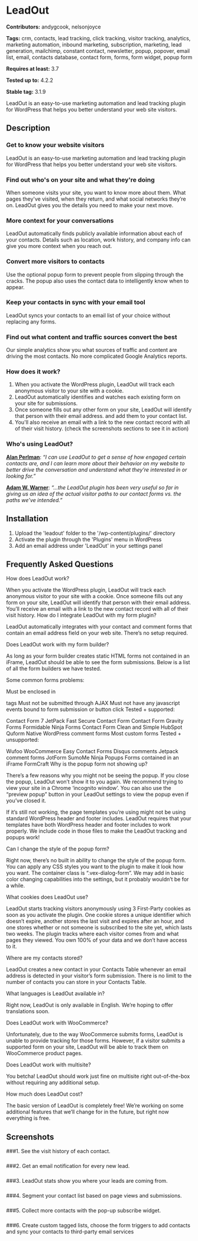 # LeadOut #
**Contributors:** andygcook, nelsonjoyce
  
**Tags:**  crm, contacts, lead tracking, click tracking, visitor tracking, analytics, marketing automation, inbound marketing, subscription, marketing, lead generation, mailchimp, constant contact, newsletter, popup, popover, email list, email, contacts database, contact form, forms, form widget, popup form
  
**Requires at least:** 3.7
  
**Tested up to:** 4.2.2
  
**Stable tag:** 3.1.9
  

LeadOut is an easy-to-use marketing automation and lead tracking plugin for WordPress that helps you better understand your web site visitors.

## Description ##

### Get to know your website visitors ###

LeadOut is an easy-to-use marketing automation and lead tracking plugin for WordPress that helps you better understand your web site visitors.

### Find out who's on your site and what they're doing ###
When someone visits your site, you want to know more about them. What pages they've visited, when they return, and what social networks they’re on. LeadOut gives you the details you need to make your next move.

### More context for your conversations ###
LeadOut automatically finds publicly available information about each of your contacts. Details such as location, work history, and company info can give you more context when you reach out.

### Convert more visitors to contacts ###
Use the optional popup form to prevent people from slipping through the cracks. The popup also uses the contact data to intelligently know when to appear.

### Keep your contacts in sync with your email tool ###
LeadOut syncs your contacts to an email list of your choice without replacing any forms.

### Find out what content and traffic sources convert the best ###
Our simple analytics show you what sources of traffic and content are driving the most contacts. No more complicated Google Analytics reports.

### How does it work? ###

1. When you activate the WordPress plugin, LeadOut will track each anonymous visitor to your site with a cookie.
2. LeadOut automatically identifies and watches each existing form on your site for submissions.
3. Once someone fills out any other form on your site, LeadOut will identify that person with their email address. and add them to your contact list.
4. You'll also receive an email with a link to the new contact record with all of their visit history. (check the screenshots sections to see it in action)

### Who's using LeadOut? ###

**<a href="http://www.extremeinbound.com/leadout-wordpress-crm-inbound-plugin/" target="_blank">Alan Perlman</a>**: *“I can use LeadOut to get a sense of how engaged certain contacts are, and I can learn more about their behavior on my website to better drive the conversation and understand what they’re interested in or looking for.”*

**<a href="http://thewpvalet.com/wordpress-lead-tracking/" target="_blank">Adam W. Warner</a>**: *“…the LeadOut plugin has been very useful so far in giving us an idea of the actual visitor paths to our contact forms vs. the paths we’ve intended.”*

## Installation ##

1. Upload the 'leadout' folder to the '/wp-content/plugins/' directory
2. Activate the plugin through the 'Plugins' menu in WordPress
3. Add an email address under 'LeadOut' in your settings panel

## Frequently Asked Questions ##

How does LeadOut work?

When you activate the WordPress plugin, LeadOut will track each anonymous visitor to your site with a cookie.
Once someone fills out any form on your site, LeadOut will identify that person with their email address.
You’ll receive an email with a link to the new contact record with all of their visit history.
How do I integrate LeadOut with my form plugin?

LeadOut automatically integrates with your contact and comment forms that contain an email address field on your web site. There’s no setup required.

Does LeadOut work with my form builder?

As long as your form builder creates static HTML forms not contained in an iFrame, LeadOut should be able to see the form submissions. Below is a list of all the form builders we have tested.

Some common forms problems:

Must be enclosed in <form> tags
Must not be submitted through AJAX
Must not have any javascript events bound to form submission or button click
Tested + supported:

Contact Form 7
JetPack
Fast Secure Contact Form
Contact Form
Gravity Forms
Formidable
Ninja Forms
Contact Form Clean and Simple
HubSpot
Quform
Native WordPress comment forms
Most custom forms
Tested + unsupported:

Wufoo
WooCommerce
Easy Contact Forms
Disqus comments
Jetpack comment forms
JotForm
SumoMe
Ninja Popups
Forms contained in an iFrame
FormCraft
Why is the popup form not showing up?

There’s a few reasons why you might not be seeing the popup. If you close the popup, LeadOut won’t show it to you again. We recommend trying to view your site in a Chrome ‘incognito window’. You can also use the “preview popup” button in your LeadOut settings to view the popup even if you’ve closed it.

If it’s still not working, the page templates you’re using might not be using standard WordPress header and footer includes. LeadOut requires that your templates have both WordPress header and footer includes to work properly. We include code in those files to make the LeadOut tracking and popups work!

Can I change the style of the popup form?

Right now, there’s no built in ability to change the style of the popup form. You can apply any CSS styles you want to the plugin to make it look how you want. The container class is “.vex-dialog-form”. We may add in basic color changing capabilities into the settings, but it probably wouldn’t be for a while.

What cookies does LeadOut use?

LeadOut starts tracking visitors anonymously using 3 First-Party cookies as soon as you activate the plugin. One cookie stores a unique identifier which doesn’t expire, another stores the last visit and expires after an hour, and one stores whether or not someone is subscribed to the site yet, which lasts two weeks. The plugin tracks where each visitor comes from and what pages they viewed. You own 100% of your data and we don’t have access to it.

Where are my contacts stored?

LeadOut creates a new contact in your Contacts Table whenever an email address is detected in your visitor’s form submission. There is no limit to the number of contacts you can store in your Contacts Table.

What languages is LeadOut available in?

Right now, LeadOut is only available in English. We’re hoping to offer translations soon.

Does LeadOut work with WooCommerce?

Unfortunately, due to the way WooCommerce submits forms, LeadOut is unable to provide tracking for those forms. However, if a visitor submits a supported form on your site, LeadOut will be able to track them on WooCommerce product pages.

Does LeadOut work with multisite?

You betcha! LeadOut should work just fine on multisite right out-of-the-box without requiring any additional setup.

How much does LeadOut cost?

The basic version of LeadOut is completely free! We’re working on some additional features that we’ll change for in the future, but right now everything is free.

## Screenshots ##

###1. See the visit history of each contact.
###

###2. Get an email notification for every new lead.
###

###3. LeadOut stats show you where your leads are coming from.
###

###4. Segment your contact list based on page views and submissions.
###

###5. Collect more contacts with the pop-up subscribe widget.
###

###6. Create custom tagged lists, choose the form triggers to add contacts and sync your contacts to third-party email services
###
